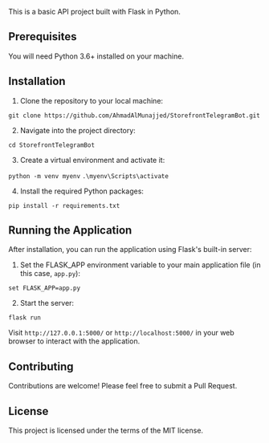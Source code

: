 This is a basic API project built with Flask in Python.

## Prerequisites

You will need Python 3.6+ installed on your machine. 

## Installation

1. Clone the repository to your local machine:

`git clone https://github.com/AhmadAlMunajjed/StorefrontTelegramBot.git`

2. Navigate into the project directory:

`cd StorefrontTelegramBot`

3. Create a virtual environment and activate it:

`python -m venv myenv`
`.\myenv\Scripts\activate`


4. Install the required Python packages:

`pip install -r requirements.txt`


## Running the Application

After installation, you can run the application using Flask's built-in server:

1. Set the FLASK_APP environment variable to your main application file (in this case, `app.py`):

`set FLASK_APP=app.py`


2. Start the server:

`flask run`


Visit `http://127.0.0.1:5000/` or `http://localhost:5000/` in your web browser to interact with the application.

## Contributing

Contributions are welcome! Please feel free to submit a Pull Request.

## License

This project is licensed under the terms of the MIT license.

